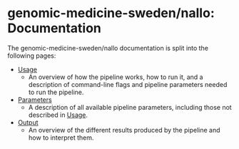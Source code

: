 # genomic-medicine-sweden/nallo: Documentation

The genomic-medicine-sweden/nallo documentation is split into the following pages:

- [Usage](usage.md)
  - An overview of how the pipeline works, how to run it, and a description of command-line flags and pipeline parameters needed to run the pipeline.
- [Parameters](parameters.md)
  - A description of all available pipeline parameters, including those not described in [Usage](usage.md).
- [Output](output.md)
  - An overview of the different results produced by the pipeline and how to interpret them.
